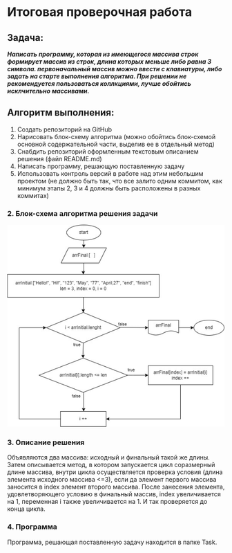 # Итоговая проверочная работа

## Задача:

__*Написать программу, которая из имеющегося массива строк формирует массив из строк, длина которых меньше либо равна 3 символа. первоначальный массив можно ввести с клавиатуры, либо задать на старте выполнения алгоритма. При решении не рекомендуется пользоваться коллкциями, лучше обойтись исклчительно массивами.*__

## Алгоритм выполнения:

1. Создать репозиторий на GitHub
2. Нарисовать блок-схему алгоритма (можно обойтись блок-схемой основной содержательной части, выделив ее в отдельный метод)
3. Снабдить репозиторий оформленным текстовым описанием решения (файл README.md)
4. Написать программу, решающую поставленную задачу
5. Использовать контроль версий в работе над этим небольшим проектом (не должно быть так, что все залито одним коммитом, как минимум этапы 2, 3 и 4 должны быть расположены в разных коммитах)


### 2. Блок-схема алгоритма решения задачи

![](Block_diagram/algorithm.jpg)

### 3. Описание решения

Объявляются два массива: исходный и финальный такой же длины. Затем описывается метод, в котором запускается цикл соразмерный длине массива, внутри цикла осуществляется проверка условия (длина элемента исходного массива <=3), если да элемент первого массива заносится в index элемент второго массива. После занесения элемента, удовлетворяющего условию в финальный массив, index увеличивается на 1, переменная i также увеличивается на 1. И так проверяется до конца цикла.

### 4. Программа

Программа, решающая поставленную задачу находится в папке Task.
